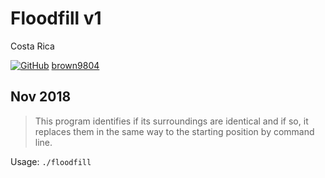 # Floodfill v1

Costa Rica

[![GitHub](https://img.shields.io/badge/--181717?logo=github&logoColor=ffffff)](https://github.com/)
[brown9804](https://github.com/brown9804)

Nov 2018
----------


> This program identifies if its surroundings are identical and if so, it replaces them in the same way to the starting position by command line.

Usage: `./floodfill `

